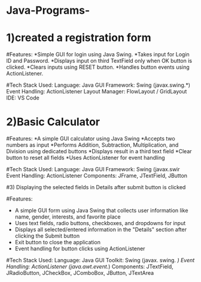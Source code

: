 # Java-Programs-

# 1)created a registration form

#Features:
*Simple GUI for login using Java Swing.
*Takes input for Login ID and Password.
*Displays input on third TextField only when OK button is clicked.
*Clears inputs using RESET button.
*Handles button events using ActionListener.

#Tech Stack Used:
Language: Java
GUI Framework: Swing (javax.swing.*)
Event Handling: ActionListener
Layout Manager: FlowLayout / GridLayout
IDE: VS Code

# 2)Basic Calculator

#Features:
*A simple GUl calculator using Java Swing
*Accepts two numbers as input
*Performs Addition, Subtraction, Multiplication, and Division using dedicated buttons
*Displays result in a third text field
*Clear button to reset all fields
*Uses ActionListener for event handling

#Tech Stack Used:
Language: Java
GUI Framework: Swing (javax.swir
Event Handling: ActionListener
Components: JFrame, JTextField, JButton

#3) Displaying the selected fields in Details after submit button is clicked

#Features:
* A simple GUI form using Java Swing that collects user information like name, gender, interests, and favorite place
* Uses text fields, radio buttons, checkboxes, and dropdowns for input
* Displays all selected/entered information in the "Details" section after clicking the Submit button
* Exit button to close the application
* Event handling for button clicks using ActionListener

#Tech Stack Used:
Language: Java
GUI Toolkit: Swing (javax. swing. *)
Event Handling: ActionListener (java.awt.event.*)
Components: JTextField, JRadioButton, JCheckBox, JComboBox, JButton, JTextArea
